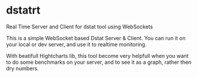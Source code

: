 # dstatrt
Real Time Server and Client for dstat tool using WebSockets

This is a simple WebSocket based Dstat Server & Client. You can run it on your local or dev server, and use it to realtime monitoring.

With beatifull Hightcharts lib, this tool become very helpfull when you want to do some benchmarks on your server,
and to see it as a graph, rather then dry numbers.

